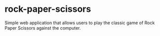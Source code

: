 # rock-paper-scissors
Simple web application that allows users to play the classic game of Rock Paper Scissors against the computer.
